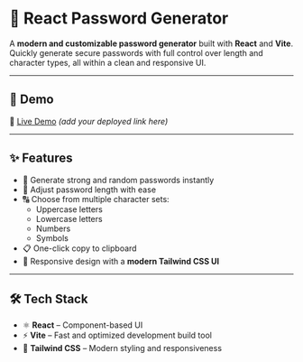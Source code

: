 # 🔐 React Password Generator  

A **modern and customizable password generator** built with **React** and **Vite**.  
Quickly generate secure passwords with full control over length and character types, all within a clean and responsive UI.  

---

## 🚀 Demo  
🔗 [Live Demo](https://0xcodeghost.github.io/React-02passwordGenerator/) *(add your deployed link here)*  

---

## ✨ Features  

- 🔑 Generate strong and random passwords instantly  
- 📏 Adjust password length with ease  
- 🔠 Choose from multiple character sets:  
  - Uppercase letters  
  - Lowercase letters  
  - Numbers  
  - Symbols  
- 📋 One-click copy to clipboard  
- 📱 Responsive design with a **modern Tailwind CSS UI**  

---

## 🛠️ Tech Stack  

- ⚛️ **React** – Component-based UI  
- ⚡ **Vite** – Fast and optimized development build tool  
- 🎨 **Tailwind CSS** – Modern styling and responsiveness  


